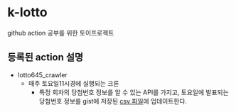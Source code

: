 # k-lotto
github action 공부를 위한 토이프로젝트


## 등록된 action 설명
- lotto645_crawler
  - 매주 토요일11시경에 실행되는 크론
    - 특정 회차의 당첨번호 정보를 알 수 있는 API를 가지고, 토요일에 발표되는 당첨번호 정보를 gist에 저장된 [csv 파일](https://gist.github.com/padawanR0k/af700e6457ef5f5a4e6543c47c7ff76d)에 업데이트한다.
